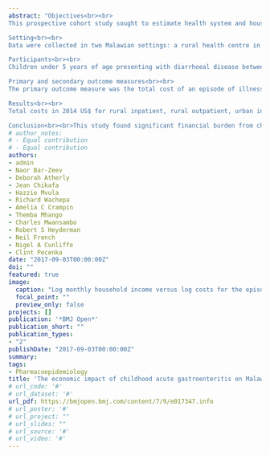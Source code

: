 ```yaml
---
abstract: "Objectives<br><br>
This prospective cohort study sought to estimate health system and household costs for episodes of diarrhoeal illness in Malawi.<br><br>

Setting<br><br>
Data were collected in two Malawian settings: a rural health centre in Chilumba and an urban tertiary care hospital in Blantyre.<br><br>

Participants<br><br>
Children under 5 years of age presenting with diarrhoeal disease between 1 January 2013 and 21 November 2014 were eligible for inclusion. Illnesses attributed to other underlying causes were excluded, as were illnesses commencing more than 2 weeks prior to presentation. Complete data were collected on 514 cases at both the time of the initial visit to the participating healthcare facility and 6 weeks after discharge.<br><br>

Primary and secondary outcome measures<br><br>
The primary outcome measure was the total cost of an episode of illness. Costs to the health system were gathered from chart review (drugs and diagnostics) and actual hospital expenditure (staff and facility costs). Household costs, including lost income, were obtained by interview with the parents/guardians of patients.<br><br>

Results<br><br>
Total costs in 2014 US$ for rural inpatient, rural outpatient, urban inpatient and urban outpatient were $65.33, $8.89, $60.23 and $14.51, respectively (excluding lost income). Mean household contributions to these costs were 15.8%, 9.8%, 21.3% and 50.6%.<br><br>

Conclusion<br><br>This study found significant financial burden from childhood diarrhoeal disease to the healthcare system and to households. The latter face the risk of consequent impoverishment, as the study demonstrates how the costs of seeking treatment bring the income of the majority of families in all income strata below the national poverty line in the month of illness."
# author_notes:
# - Equal contribution
# - Equal contribution
authors:
- admin
- Naor Bar-Zeev
- Deborah Atherly
- Jean Chikafa
- Hazzie Mvula
- Richard Wachepa
- Amelia C Crampin
- Themba Mhango
- Charles Mwansambo
- Robert S Heyderman
- Neil French
- Nigel A Cunliffe
- Clint Pecenka
date: "2017-09-03T00:00:00Z"
doi: ""
featured: true
image:
  caption: "Log monthly household income versus log costs for the episode of illness, not including lost income. "
  focal_point: ""
  preview_only: false
projects: []
publication: '*BMJ Open*'
publication_short: ""
publication_types:
- "2"
publishDate: "2017-09-03T00:00:00Z"
summary: 
tags:
- Pharmacoepidemiology
title: 'The economic impact of childhood acute gastroenteritis on Malawian families and the healthcare system'
# url_code: '#'
# url_dataset: '#'
url_pdf: https://bmjopen.bmj.com/content/7/9/e017347.info
# url_poster: '#'
# url_project: ""
# url_slides: ""
# url_source: '#'
# url_video: '#'
---
```


